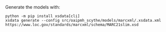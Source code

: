 Generate the models with:

```console
python -m pip install xsdata[cli]
xsdata generate --config src/oaipmh_scythe/models/marcxml/.xsdata.xml https://www.loc.gov/standards/marcxml/schema/MARC21slim.xsd
```
